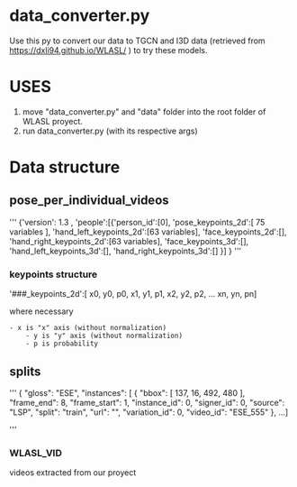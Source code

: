 # data_converter.py

Use this py to convert our data to TGCN and I3D data (retrieved from https://dxli94.github.io/WLASL/ ) to try these models.


# USES

1. move "data_converter.py" and "data" folder into the root folder of WLASL proyect.
2. run data_converter.py (with its respective args)

# Data structure

## pose_per_individual_videos

'''
{'version': 1.3 ,
                       'people':[{'person_id':[0],
                                  'pose_keypoints_2d':[ 75 variables ],
                                  'hand_left_keypoints_2d':[63 variables],
                                  'face_keypoints_2d':[],
                                  'hand_right_keypoints_2d':[63 variables],
                                  'face_keypoints_3d':[],
                                  'hand_left_keypoints_3d':[],
                                  'hand_right_keypoints_3d':[]
                                }]
                       }
'''

### keypoints structure

'###_keypoints_2d':[ x0, y0, p0, x1, y1, p1, x2, y2, p2, ... xn, yn, pn]

where necessary
  
	- x is "x" axis (without normalization)
      	- y is "y" axis (without normalization)
      	- p is probability 

## splits

'''
{
        "gloss": "ESE",
        "instances": [
            {
                "bbox": [
                    137,
                    16,
                    492,
                    480
                ],
                "frame_end": 8,
                "frame_start": 1,
                "instance_id": 0,
                "signer_id": 0,
                "source": "LSP",
                "split": "train",
                "url": "",
                "variation_id": 0,
                "video_id": "ESE_555"
            },
           ...]
            
'''

### WLASL_VID

videos extracted from our proyect
